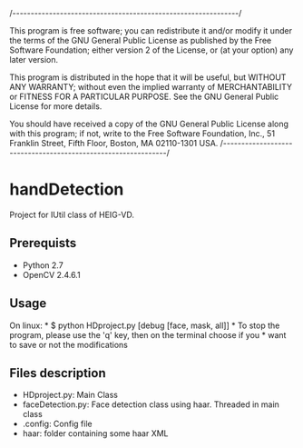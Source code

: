 /--------------------------------------------------------------/

This program is free software; you can redistribute it and/or modify
it under the terms of the GNU General Public License as published by
the Free Software Foundation; either version 2 of the License, or
(at your option) any later version.

This program is distributed in the hope that it will be useful,
but WITHOUT ANY WARRANTY; without even the implied warranty of
MERCHANTABILITY or FITNESS FOR A PARTICULAR PURPOSE. See the
GNU General Public License for more details.

You should have received a copy of the GNU General Public License along
with this program; if not, write to the Free Software Foundation, Inc.,
51 Franklin Street, Fifth Floor, Boston, MA 02110-1301 USA.
/--------------------------------------------------------------/

handDetection
=============

Project for IUtil class of HEIG-VD.

Prerequists
-------------
* Python 2.7
* OpenCV 2.4.6.1

Usage
-----
On linux:
	* $ python HDproject.py [debug [face, mask, all]]
	* To stop the program, please use the 'q' key, then on the terminal choose if you 
	* want to save or not the modifications

Files description
-----------------
* HDproject.py: Main Class
* faceDetection.py: Face detection class using haar. Threaded in main class
* .config: Config file
* haar: folder containing some haar XML